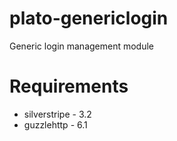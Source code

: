 # plato-genericlogin
Generic login management module

# Requirements
* silverstripe - 3.2
* guzzlehttp - 6.1
